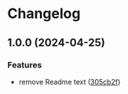 # Changelog

## 1.0.0 (2024-04-25)


### Features

* remove Readme text ([305cb2f](https://github.com/Gmayer111/resume/commit/305cb2fc7bbc1f3f54e0ceef36558a5fdecfe4bb))
